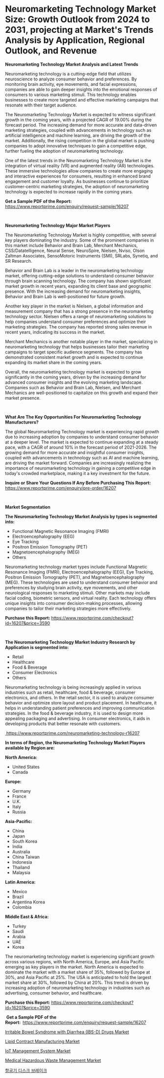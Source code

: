 <p><h1>Neuromarketing Technology Market Size: Growth Outlook from 2024 to 2031, projecting at Market's Trends Analysis by Application, Regional Outlook, and Revenue</h1></p><p><strong>Neuromarketing Technology Market Analysis and Latest Trends</strong></p>
<p><p>Neuromarketing technology is a cutting-edge field that utilizes neuroscience to analyze consumer behavior and preferences. By monitoring brain activity, eye movements, and facial expressions, companies are able to gain deeper insights into the emotional responses of consumers to various marketing stimuli. This technology enables businesses to create more targeted and effective marketing campaigns that resonate with their target audience.</p><p>The Neuromarketing Technology Market is expected to witness significant growth in the coming years, with a projected CAGR of 19.00% during the forecast period. The increasing demand for more accurate and data-driven marketing strategies, coupled with advancements in technology such as artificial intelligence and machine learning, are driving the growth of the market. Additionally, the rising competition in the global market is pushing companies to adopt innovative techniques to gain a competitive edge, further fueling the adoption of neuromarketing technology.</p><p>One of the latest trends in the Neuromarketing Technology Market is the integration of virtual reality (VR) and augmented reality (AR) technologies. These immersive technologies allow companies to create more engaging and interactive experiences for consumers, resulting in enhanced brand engagement and customer loyalty. As businesses continue to prioritize customer-centric marketing strategies, the adoption of neuromarketing technology is expected to increase rapidly in the coming years.</p></p>
<p><strong>Get a Sample PDF of the Report:&nbsp;</strong> <a href="https://www.reportprime.com/enquiry/request-sample/16207">https://www.reportprime.com/enquiry/request-sample/16207</a></p>
<p>&nbsp;</p>
<p><strong>Neuromarketing Technology Major Market Players</strong></p>
<p><p>The Neuromarketing Technology Market is highly competitive, with several key players dominating the industry. Some of the prominent companies in this market include Behavior and Brain Lab, Merchant Mechanics, CSS/Datatelligence, Neural Sense, NeuroSpire, Nielsen, Nviso, Olson Zaltman Associates, SensoMotoric Instruments (SMI), SRLabs, Synetiq, and SR Research.</p><p>Behavior and Brain Lab is a leader in the neuromarketing technology market, offering cutting-edge solutions to understand consumer behavior through brain scanning technology. The company has shown significant market growth in recent years, expanding its client base and geographic presence. With the increasing demand for neuromarketing insights, Behavior and Brain Lab is well-positioned for future growth.</p><p>Another key player in the market is Nielsen, a global information and measurement company that has a strong presence in the neuromarketing technology sector. Nielsen offers a range of neuromarketing solutions to help companies understand consumer preferences and optimize their marketing strategies. The company has reported strong sales revenue in recent years, indicating its success in the market.</p><p>Merchant Mechanics is another notable player in the market, specializing in neuromarketing technology that helps businesses tailor their marketing campaigns to target specific audience segments. The company has demonstrated consistent market growth and is expected to continue expanding its market share in the coming years.</p><p>Overall, the neuromarketing technology market is expected to grow significantly in the coming years, driven by the increasing demand for advanced consumer insights and the evolving marketing landscape. Companies such as Behavior and Brain Lab, Nielsen, and Merchant Mechanics are well-positioned to capitalize on this growth and expand their market presence.</p></p>
<p>&nbsp;</p>
<p><strong>What Are The Key Opportunities For Neuromarketing Technology Manufacturers?</strong></p>
<p><p>The global Neuromarketing Technology market is experiencing rapid growth due to increasing adoption by companies to understand consumer behavior at a deeper level. The market is expected to continue expanding at a steady pace, with a CAGR of around 10% in the forecast period of 2021-2026. The growing demand for more accurate and insightful consumer insights, coupled with advancements in technology such as AI and machine learning, are driving the market forward. Companies are increasingly realizing the importance of neuromarketing technology in gaining a competitive edge in today's crowded marketplace, making it a key investment for the future.</p></p>
<p><strong>Inquire or Share Your Questions If Any Before Purchasing This Report:</strong> <a href="https://www.reportprime.com/enquiry/pre-order/16207">https://www.reportprime.com/enquiry/pre-order/16207</a></p>
<p>&nbsp;</p>
<p><strong>Market Segmentation</strong></p>
<p><strong>The Neuromarketing Technology Market Analysis by types is segmented into:</strong></p>
<p><ul><li>Functional Magnetic Resonance Imaging (FMRI)</li><li>Electroencephalography (EEG)</li><li>Eye Tracking</li><li>Positron Emission Tomography (PET)</li><li>Magnetoencephalography (MEG)</li><li>Others</li></ul></p>
<p><p>Neuromarketing technology market types include Functional Magnetic Resonance Imaging (FMRI), Electroencephalography (EEG), Eye Tracking, Positron Emission Tomography (PET), and Magnetoencephalography (MEG). These technologies are used to understand consumer behavior and preferences by studying brain activity, eye movements, and other neurological responses to marketing stimuli. Other markets may include facial coding, biometric sensors, and virtual reality. Each technology offers unique insights into consumer decision-making processes, allowing companies to tailor their marketing strategies more effectively.</p></p>
<p><strong>Purchase this Report:&nbsp;</strong><a href="https://www.reportprime.com/checkout?id=16207&price=3590">https://www.reportprime.com/checkout?id=16207&price=3590</a></p>
<p>&nbsp;</p>
<p><strong>The Neuromarketing Technology Market Industry Research by Application is segmented into:</strong></p>
<p><ul><li>Retail</li><li>Healthcare</li><li>Food & Beverage</li><li>Consumer Electronics</li><li>Others</li></ul></p>
<p><p>Neuromarketing technology is being increasingly applied in various industries such as retail, healthcare, food & beverage, consumer electronics, and others. In the retail sector, it is used to analyze consumer behavior and optimize store layout and product placement. In healthcare, it helps in understanding patient preferences and improving communication strategies. In the food & beverage industry, it is used to design more appealing packaging and advertising. In consumer electronics, it aids in developing products that better resonate with customers.</p></p>
<p><a href="https://www.reportprime.com/neuromarketing-technology-r16207">&nbsp;https://www.reportprime.com/neuromarketing-technology-r16207</a></p>
<p><strong>In terms of Region, the Neuromarketing Technology Market Players available by Region are:</strong></p>
<p>
    <p> <strong> North America: </strong>
        <ul>
            <li>United States</li>
            <li>Canada</li>
        </ul>
        </p> 
    <p> <strong> Europe: </strong>
        <ul>
            <li>Germany</li>
            <li>France</li>
            <li>U.K.</li>
            <li>Italy</li>
            <li>Russia</li>
        </ul>
        </p> 
    <p> <strong> Asia-Pacific: </strong>
        <ul>
            <li>China</li>
            <li>Japan</li>
            <li>South Korea</li>
            <li>India</li>
            <li>Australia</li>
            <li>China Taiwan</li>
            <li>Indonesia</li>
            <li>Thailand</li>
            <li>Malaysia</li>
        </ul>
        </p> 
    <p> <strong> Latin America: </strong>
        <ul>
            <li>Mexico</li>
            <li>Brazil</li>
            <li>Argentina Korea</li>
            <li>Colombia</li>
        </ul>
        </p> 
    <p> <strong> Middle East & Africa: </strong>
        <ul>
            <li>Turkey</li>
            <li>Saudi</li>
            <li>Arabia</li>
            <li>UAE</li>
            <li>Korea</li>
        </ul>
    </p>
    </p>
<p><p>The neuromarketing technology market is experiencing significant growth across various regions, with North America, Europe, and Asia Pacific emerging as key players in the market. North America is expected to dominate the market with a market share of 35%, followed by Europe at 30%, and Asia Pacific at 25%. The USA is anticipated to hold the largest market share at 30%, followed by China at 20%. This trend is driven by increasing adoption of neuromarketing technology in industries such as advertising, consumer behavior, and healthcare.</p></p>
<p><strong>Purchase this Report: </strong><a href="https://www.reportprime.com/checkout?id=16207&price=3590">https://www.reportprime.com/checkout?id=16207&price=3590</a></p>
<p>&nbsp;<strong>Get a Sample PDF of the Report:&nbsp;&nbsp;</strong><a href="https://www.reportprime.com/enquiry/request-sample/16207">https://www.reportprime.com/enquiry/request-sample/16207</a></p>
<p><strong></strong></p>
<p><p><a href="https://github.com/PeterParrish5/Market-Research-Report-List-6/blob/main/irritable-bowel-syndrome-with-diarrhea-ibs-d-drugs-market.md">Irritable Bowel Syndrome with Diarrhea (IBS-D) Drugs Market</a></p><p><a href="https://github.com/PeterParrish5/Market-Research-Report-List-6/blob/main/lipid-contract-manufacturing-market.md">Lipid Contract Manufacturing Market</a></p><p><a href="https://medium.com/@jordymiller63/iot-management-system-industry-analysis-report-its-market-size-share-trends-by-application-75a0c9391e47">IoT Management System Market</a></p><p><a href="https://medium.com/@theomorar08/medical-hazardous-waste-management-industry-analysis-report-its-market-size-share-trends-by-c02ab473e338">Medical Hazardous Waste Management Market</a></p><p><a href="https://medium.com/@nettieboyle25/%ED%95%AD%EA%B3%B5%EA%B8%B0-%EB%94%94%EC%8A%A4%ED%81%AC-%EB%B8%8C%EB%A0%88%EC%9D%B4%ED%81%AC-%EC%8B%9C%EC%9E%A5-%EB%8F%99%ED%96%A5-%ED%95%AD%EA%B3%B5%EA%B8%B0-%EB%94%94%EC%8A%A4%ED%81%AC-%EB%B8%8C%EB%A0%88%EC%9D%B4%ED%81%AC-%EC%8B%9C%EC%9E%A5%EC%9D%98-%ED%86%B5%EC%B0%B0%EA%B3%BC-%EC%98%88%EC%B8%A1-%EB%B6%84%EC%84%9D%EC%97%90-%EC%B4%88%EC%A0%90%EC%9D%84-%EB%A7%9E%EC%B6%98-2024-2031-24b10958432b">항공기 디스크 브레이크</a></p></p>